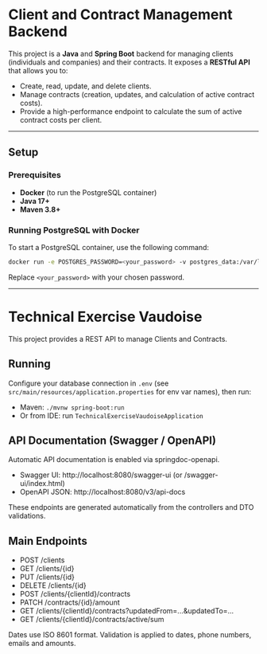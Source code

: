 # Client and Contract Management Backend

This project is a **Java** and **Spring Boot** backend for managing clients (individuals and companies) and their contracts. It exposes a **RESTful API** that allows you to:
- Create, read, update, and delete clients.
- Manage contracts (creation, updates, and calculation of active contract costs).
- Provide a high-performance endpoint to calculate the sum of active contract costs per client.

---

## Setup

### Prerequisites
- **Docker** (to run the PostgreSQL container)
- **Java 17+**
- **Maven 3.8+**

### Running PostgreSQL with Docker
To start a PostgreSQL container, use the following command:
```bash
docker run -e POSTGRES_PASSWORD=<your_password> -v postgres_data:/var/lib/postgresql/data -p 5432:5432 -d postgres
```
Replace `<your_password>` with your chosen password.

---

# Technical Exercise Vaudoise

This project provides a REST API to manage Clients and Contracts.

## Running
Configure your database connection in `.env` (see `src/main/resources/application.properties` for env var names), then run:

- Maven: `./mvnw spring-boot:run`
- Or from IDE: run `TechnicalExerciseVaudoiseApplication`

## API Documentation (Swagger / OpenAPI)
Automatic API documentation is enabled via springdoc-openapi.

- Swagger UI: http://localhost:8080/swagger-ui (or /swagger-ui/index.html)
- OpenAPI JSON: http://localhost:8080/v3/api-docs

These endpoints are generated automatically from the controllers and DTO validations.

## Main Endpoints
- POST /clients
- GET /clients/{id}
- PUT /clients/{id}
- DELETE /clients/{id}
- POST /clients/{clientId}/contracts
- PATCH /contracts/{id}/amount
- GET /clients/{clientId}/contracts?updatedFrom=...&updatedTo=...
- GET /clients/{clientId}/contracts/active/sum

Dates use ISO 8601 format. Validation is applied to dates, phone numbers, emails and amounts.
